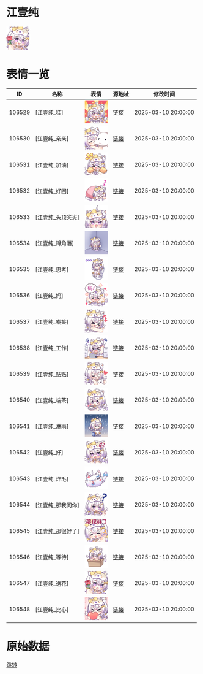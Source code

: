 # 江壹纯

<img src="./cover.png" height="60" alt="cover" />

# 表情一览

|ID|名称|表情|源地址|修改时间|
|----|----|----|----|----|
|106529|[江壹纯_哇]|<img src="./pic/106529_%5B江壹纯_哇%5D.png" height="60" alt="哇"/>|[链接](https://i0.hdslb.com/bfs/garb/60ea81e80fe04ea28b7b75e3c5037eaffd6ac685.png)|2025-03-10 20:00:00|
|106530|[江壹纯_亲亲]|<img src="./pic/106530_%5B江壹纯_亲亲%5D.png" height="60" alt="亲亲"/>|[链接](https://i0.hdslb.com/bfs/garb/3cbd346f0a582bd58c028044804e3935c09dcfa5.png)|2025-03-10 20:00:00|
|106531|[江壹纯_加油]|<img src="./pic/106531_%5B江壹纯_加油%5D.png" height="60" alt="加油"/>|[链接](https://i0.hdslb.com/bfs/garb/96a629a8d7ecbf5c24e800b360ea6311aed0d2aa.png)|2025-03-10 20:00:00|
|106532|[江壹纯_好困]|<img src="./pic/106532_%5B江壹纯_好困%5D.png" height="60" alt="好困"/>|[链接](https://i0.hdslb.com/bfs/garb/cdf62d838dc56a13add00aba0dbf1d8b777cea03.png)|2025-03-10 20:00:00|
|106533|[江壹纯_头顶尖尖]|<img src="./pic/106533_%5B江壹纯_头顶尖尖%5D.png" height="60" alt="头顶尖尖"/>|[链接](https://i0.hdslb.com/bfs/garb/34e81568b4943fd4b086b574005d5598234b2f6b.png)|2025-03-10 20:00:00|
|106534|[江壹纯_蹲角落]|<img src="./pic/106534_%5B江壹纯_蹲角落%5D.png" height="60" alt="蹲角落"/>|[链接](https://i0.hdslb.com/bfs/garb/d618e338dac2ef088cd535b07f5ae4f4b9f4235a.png)|2025-03-10 20:00:00|
|106535|[江壹纯_思考]|<img src="./pic/106535_%5B江壹纯_思考%5D.png" height="60" alt="思考"/>|[链接](https://i0.hdslb.com/bfs/garb/54f6ed9731643cfd3a1f68597dfc0a173e4dba5b.png)|2025-03-10 20:00:00|
|106536|[江壹纯_妈]|<img src="./pic/106536_%5B江壹纯_妈%5D.png" height="60" alt="妈"/>|[链接](https://i0.hdslb.com/bfs/garb/591632686b48ffc0d5cdf77daa1a5a817bcbe1b6.png)|2025-03-10 20:00:00|
|106537|[江壹纯_嘲笑]|<img src="./pic/106537_%5B江壹纯_嘲笑%5D.png" height="60" alt="嘲笑"/>|[链接](https://i0.hdslb.com/bfs/garb/bd7739c2675d8d50612207e47d90abfcaf9eb8bc.png)|2025-03-10 20:00:00|
|106538|[江壹纯_工作]|<img src="./pic/106538_%5B江壹纯_工作%5D.png" height="60" alt="工作"/>|[链接](https://i0.hdslb.com/bfs/garb/a3a1775d5b652bfa08e2cbdf9a6adde1ebfedd70.png)|2025-03-10 20:00:00|
|106539|[江壹纯_贴贴]|<img src="./pic/106539_%5B江壹纯_贴贴%5D.png" height="60" alt="贴贴"/>|[链接](https://i0.hdslb.com/bfs/garb/e1edd3b076b05410f3e78d06e7e913f80f3c583a.png)|2025-03-10 20:00:00|
|106540|[江壹纯_端茶]|<img src="./pic/106540_%5B江壹纯_端茶%5D.png" height="60" alt="端茶"/>|[链接](https://i0.hdslb.com/bfs/garb/27e2783aed5171349da1c1fcbca5852051a58d28.png)|2025-03-10 20:00:00|
|106541|[江壹纯_淋雨]|<img src="./pic/106541_%5B江壹纯_淋雨%5D.png" height="60" alt="淋雨"/>|[链接](https://i0.hdslb.com/bfs/garb/6946a00823865e8497b1b2b462e9c28d00eba658.png)|2025-03-10 20:00:00|
|106542|[江壹纯_好]|<img src="./pic/106542_%5B江壹纯_好%5D.png" height="60" alt="好"/>|[链接](https://i0.hdslb.com/bfs/garb/31b26294f911f435d1b8ccb326e061b6d07d51f7.png)|2025-03-10 20:00:00|
|106543|[江壹纯_炸毛]|<img src="./pic/106543_%5B江壹纯_炸毛%5D.png" height="60" alt="炸毛"/>|[链接](https://i0.hdslb.com/bfs/garb/1995cc97a2aacd6b3ae902f6e569fc592104b8f1.png)|2025-03-10 20:00:00|
|106544|[江壹纯_那我问你]|<img src="./pic/106544_%5B江壹纯_那我问你%5D.png" height="60" alt="那我问你"/>|[链接](https://i0.hdslb.com/bfs/garb/987f2895005274213d38742fc9e988933080943a.png)|2025-03-10 20:00:00|
|106545|[江壹纯_那很好了]|<img src="./pic/106545_%5B江壹纯_那很好了%5D.png" height="60" alt="那很好了"/>|[链接](https://i0.hdslb.com/bfs/garb/dd8c1216c9c65273f4bfc2f84f3ba04769fbd990.png)|2025-03-10 20:00:00|
|106546|[江壹纯_等待]|<img src="./pic/106546_%5B江壹纯_等待%5D.png" height="60" alt="等待"/>|[链接](https://i0.hdslb.com/bfs/garb/e44e8c069a6be21ea1b2b915c418a04357e23ff1.png)|2025-03-10 20:00:00|
|106547|[江壹纯_送花]|<img src="./pic/106547_%5B江壹纯_送花%5D.png" height="60" alt="送花"/>|[链接](https://i0.hdslb.com/bfs/garb/e03d887788955879782615cd4a1e49711036106a.png)|2025-03-10 20:00:00|
|106548|[江壹纯_比心]|<img src="./pic/106548_%5B江壹纯_比心%5D.png" height="60" alt="比心"/>|[链接](https://i0.hdslb.com/bfs/garb/22636fa2a3e313462b1f37540ba14fbbdf55a3d7.png)|2025-03-10 20:00:00|

# 原始数据

[跳转](./raw.json)

